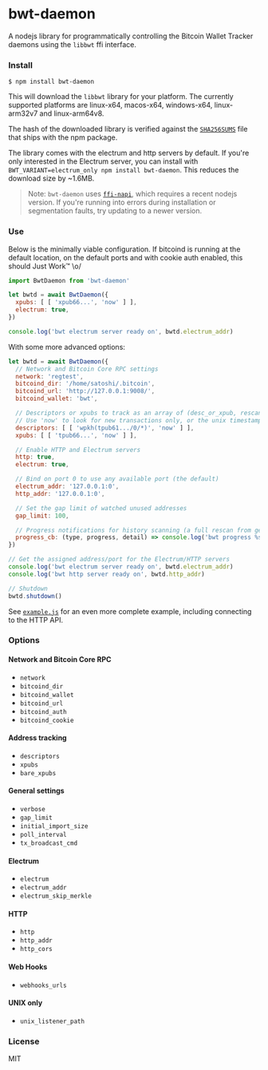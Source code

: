# bwt-daemon

A nodejs library for programmatically controlling the Bitcoin Wallet Tracker daemons
using the `libbwt` ffi interface.

### Install

```
$ npm install bwt-daemon
```

This will download the `libbwt` library for your platform.
The currently supported platforms are linux-x64, macos-x64, windows-x64, linux-arm32v7 and linux-arm64v8.

The hash of the downloaded library is verified against the
[`SHA256SUMS`](https://github.com/shesek/bwt/blob/master/contrib/nodejs-bwt-daemon/SHA256SUMS)
file that ships with the npm package.

The library comes with the electrum and http servers by default.
If you're only interested in the Electrum server, you can install with `BWT_VARIANT=electrum_only npm install bwt-daemon`.
This reduces the download size by ~1.6MB.

> Note: `bwt-daemon` uses [`ffi-napi`](https://github.com/node-ffi-napi/node-ffi-napi), which requires
> a recent nodejs version. If you're running into errors during installation or segmentation faults,
> try updating to a newer version.

### Use

Below is the minimally viable configuration. If bitcoind is running at the default
location, on the default ports and with cookie auth enabled, this should Just Work™ \o/

```js
import BwtDaemon from 'bwt-daemon'

let bwtd = await BwtDaemon({
  xpubs: [ [ 'xpub66...', 'now' ] ],
  electrum: true,
})

console.log('bwt electrum server ready on', bwtd.electrum_addr)
```

With some more advanced options:

```js
let bwtd = await BwtDaemon({
  // Network and Bitcoin Core RPC settings
  network: 'regtest',
  bitcoind_dir: '/home/satoshi/.bitcoin',
  bitcoind_url: 'http://127.0.0.1:9008/',
  bitcoind_wallet: 'bwt',

  // Descriptors or xpubs to track as an array of (desc_or_xpub, rescan_since) tuples
  // Use 'now' to look for new transactions only, or the unix timestamp to begin rescanning from.
  descriptors: [ [ 'wpkh(tpub61.../0/*)', 'now' ] ],
  xpubs: [ [ 'tpub66...', 'now' ] ],

  // Enable HTTP and Electrum servers
  http: true,
  electrum: true,

  // Bind on port 0 to use any available port (the default)
  electrum_addr: '127.0.0.1:0',
  http_addr: '127.0.0.1:0',

  // Set the gap limit of watched unused addresses
  gap_limit: 100,

  // Progress notifications for history scanning (a full rescan from genesis can take 20-30 minutes)
  progress_cb: (type, progress, detail) => console.log('bwt progress %s %f%%', type, progress*100, detail),
})

// Get the assigned address/port for the Electrum/HTTP servers
console.log('bwt electrum server ready on', bwtd.electrum_addr)
console.log('bwt http server ready on', bwtd.http_addr)

// Shutdown
bwtd.shutdown()
```

See [`example.js`](https://github.com/shesek/bwt/blob/master/contrib/nodejs-bwt-daemon/example.js) for an even more complete
example, including connecting to the HTTP API.

### Options

#### Network and Bitcoin Core RPC
- `network`
- `bitcoind_dir`
- `bitcoind_wallet`
- `bitcoind_url`
- `bitcoind_auth`
- `bitcoind_cookie`

#### Address tracking
- `descriptors`
- `xpubs`
- `bare_xpubs`

#### General settings
- `verbose`
- `gap_limit`
- `initial_import_size`
- `poll_interval`
- `tx_broadcast_cmd`

#### Electrum
- `electrum`
- `electrum_addr`
- `electrum_skip_merkle`

#### HTTP
- `http`
- `http_addr`
- `http_cors`

#### Web Hooks
- `webhooks_urls`

#### UNIX only
- `unix_listener_path`

### License
MIT

